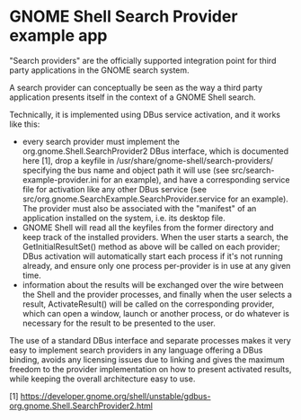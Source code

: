 GNOME Shell Search Provider example app
=======================================

"Search providers" are the officially supported integration point for
third party applications in the GNOME search system.

A search provider can conceptually be seen as the way a third party
application presents itself in the context of a GNOME Shell search.

Technically, it is implemented using DBus service activation, and it
works like this:
- every search provider must implement the
org.gnome.Shell.SearchProvider2 DBus interface, which is documented here
[1], drop a keyfile in /usr/share/gnome-shell/search-providers/
specifying the bus name and object path it will use (see
src/search-example-provider.ini for an example), and have a corresponding
service file for activation like any other DBus service (see
src/org.gnome.SearchExample.SearchProvider.service for an example).
The provider must also be associated with the "manifest" of an application
installed on the system, i.e. its desktop file.
- GNOME Shell will read all the keyfiles from the former directory and
keep track of the installed providers. When the user starts a search,
the GetInitialResultSet() method as above will be called on each
provider; DBus activation will automatically start each process if it's
not running already, and ensure only one process per-provider is in use
at any given time.
- information about the results will be exchanged over the wire between
the Shell and the provider processes, and finally when the user selects
a result, ActivateResult() will be called on the corresponding provider,
which can open a window, launch or another process, or do whatever is
necessary for the result to be presented to the user.

The use of a standard DBus interface and separate processes makes it
very easy to implement search providers in any language offering a DBus
binding, avoids any licensing issues due to linking and gives the
maximum freedom to the provider implementation on how to present
activated results, while keeping the overall architecture easy to use.

[1] https://developer.gnome.org/shell/unstable/gdbus-org.gnome.Shell.SearchProvider2.html